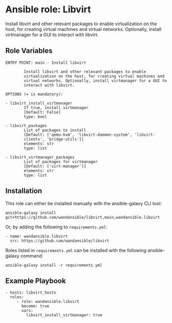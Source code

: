 Ansible role: Libvirt
=====================

Install libvirt and other relevant packages to enable virtualization
on the host, for creating virtual machines and virtual networks.
Optionally, install virtmanager for a GUI to interact with libvirt.

Role Variables
--------------

```
ENTRY POINT: main - Install libvirt

        Install libvirt and other relevant packages to enable
        virtualization on the host, for creating virtual machines and
        virtual networks. Optionally, install virtmanager for a GUI to
        interact with libvirt.

OPTIONS (= is mandatory):

- libvirt_install_virtmanager
        If true, install virtmanager
        [Default: False]
        type: bool

- libvirt_packages
        List of packages to install
        [Default: ['qemu-kvm', 'libvirt-daemon-system', 'libvirt-
        clients', 'bridge-utils']]
        elements: str
        type: list

- libvirt_virtmanager_packages
        List of packages for virtmanager
        [Default: ['virt-manager']]
        elements: str
        type: list

```

Installation
------------

This role can either be installed manually with the ansible-galaxy CLI tool:

    ansible-galaxy install git+https://github.com/wandansible/libvirt,main,wandansible.libvirt
     
Or, by adding the following to `requirements.yml`:

    - name: wandansible.libvirt
      src: https://github.com/wandansible/libvirt

Roles listed in `requirements.yml` can be installed with the following ansible-galaxy command:

    ansible-galaxy install -r requirements.yml

Example Playbook
----------------

    - hosts: libvirt_hosts
      roles:
         - role: wandansible.libvirt
           become: true
           vars:
             libvirt_install_virtmanager: true
